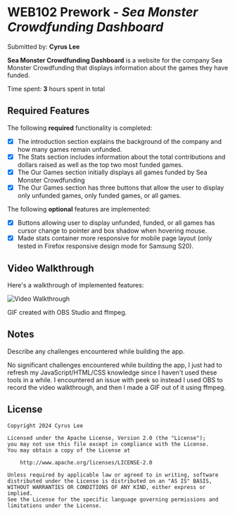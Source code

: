 # WEB102 Prework - *Sea Monster Crowdfunding Dashboard*

Submitted by: **Cyrus Lee**

**Sea Monster Crowdfunding Dashboard** is a website for the company Sea Monster Crowdfunding that displays information about the games they have funded.

Time spent: **3** hours spent in total

## Required Features

The following **required** functionality is completed:

* [x] The introduction section explains the background of the company and how many games remain unfunded.
* [x] The Stats section includes information about the total contributions and dollars raised as well as the top two most funded games.
* [x] The Our Games section initially displays all games funded by Sea Monster Crowdfunding
* [x] The Our Games section has three buttons that allow the user to display only unfunded games, only funded games, or all games.

The following **optional** features are implemented:

* [x] Buttons allowing user to display unfunded, funded, or all games has cursor change to pointer and box shadow when hovering mouse.
* [x] Made stats container more responsive for mobile page layout (only tested in Firefox responsive design mode for Samsung S20).

## Video Walkthrough

Here's a walkthrough of implemented features:

<img src='video-walkthrough.gif' title='Video Walkthrough' width='' alt='Video Walkthrough' />

<!-- Replace this with whatever GIF tool you used! -->
GIF created with OBS Studio and ffmpeg.
<!-- Recommended tools:
[Kap](https://getkap.co/) for macOS
[ScreenToGif](https://www.screentogif.com/) for Windows
[peek](https://github.com/phw/peek) for Linux. -->

## Notes

Describe any challenges encountered while building the app.

No significant challenges encountered while building the app, I just had to refresh
my JavaScript/HTML/CSS knowledge since I haven't used these tools in a while.
I encountered an issue with peek so instead I used OBS to record the video walkthrough,
and then I made a GIF out of it using ffmpeg.

## License

    Copyright 2024 Cyrus Lee

    Licensed under the Apache License, Version 2.0 (the "License");
    you may not use this file except in compliance with the License.
    You may obtain a copy of the License at

        http://www.apache.org/licenses/LICENSE-2.0

    Unless required by applicable law or agreed to in writing, software
    distributed under the License is distributed on an "AS IS" BASIS,
    WITHOUT WARRANTIES OR CONDITIONS OF ANY KIND, either express or implied.
    See the License for the specific language governing permissions and
    limitations under the License.
